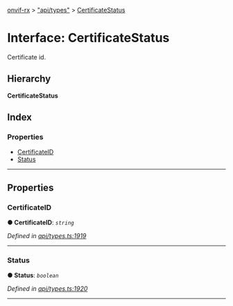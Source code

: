 [onvif-rx](../README.md) > ["api/types"](../modules/_api_types_.md) > [CertificateStatus](../interfaces/_api_types_.certificatestatus.md)

# Interface: CertificateStatus

Certificate id.

## Hierarchy

**CertificateStatus**

## Index

### Properties

* [CertificateID](_api_types_.certificatestatus.md#certificateid)
* [Status](_api_types_.certificatestatus.md#status)

---

## Properties

<a id="certificateid"></a>

###  CertificateID

**● CertificateID**: *`string`*

*Defined in [api/types.ts:1919](https://github.com/patrickmichalina/onvif-rx/blob/034e4d6/src/api/types.ts#L1919)*

___
<a id="status"></a>

###  Status

**● Status**: *`boolean`*

*Defined in [api/types.ts:1920](https://github.com/patrickmichalina/onvif-rx/blob/034e4d6/src/api/types.ts#L1920)*

___


